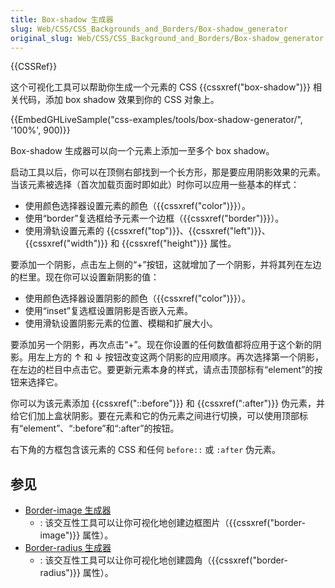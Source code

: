 ```yaml
---
title: Box-shadow 生成器
slug: Web/CSS/CSS_Backgrounds_and_Borders/Box-shadow_generator
original_slug: Web/CSS/CSS_Background_and_Borders/Box-shadow_generator
---
```


{{CSSRef}}

这个可视化工具可以帮助你生成一个元素的 CSS {{cssxref("box-shadow")}} 相关代码，添加 box shadow 效果到你的 CSS 对象上。

{{EmbedGHLiveSample("css-examples/tools/box-shadow-generator/", '100%', 900)}}

Box-shadow 生成器可以向一个元素上添加一至多个 box shadow。

启动工具以后，你可以在顶侧右部找到一个长方形，那是要应用阴影效果的元素。当该元素被选择（首次加载页面时即如此）时你可以应用一些基本的样式：

- 使用颜色选择器设置元素的颜色（{{cssxref("color")}}）。
- 使用“border”复选框给予元素一个边框（{{cssxref("border")}}）。
- 使用滑轨设置元素的 {{cssxref("top")}}、{{cssxref("left")}}、{{cssxref("width")}} 和 {{cssxref("height")}} 属性。

要添加一个阴影，点击左上侧的“+”按钮，这就增加了一个阴影，并将其列在左边的栏里。现在你可以设置新阴影的值：

- 使用颜色选择器设置阴影的颜色（{{cssxref("color")}}）。
- 使用“inset”复选框设置阴影是否嵌入元素。
- 使用滑轨设置阴影元素的位置、模糊和扩展大小。

要添加另一个阴影，再次点击“+”。现在你设置的任何数值都将应用于这个新的阴影。用左上方的 ↑ 和 ↓ 按钮改变这两个阴影的应用顺序。再次选择第一个阴影，在左边的栏目中点击它。要更新元素本身的样式，请点击顶部标有“element”的按钮来选择它。

你可以为该元素添加 {{cssxref("::before")}} 和 {{cssxref(":after")}} 伪元素，并给它们加上盒状阴影。要在元素和它的伪元素之间进行切换，可以使用顶部标有“element”、“:before”和“:after”的按钮。

右下角的方框包含该元素的 CSS 和任何 `before::` 或 `:after` 伪元素。

## 参见

- [Border-image 生成器](/zh-CN/docs/Web/CSS/CSS_Backgrounds_and_Borders/Border-image_generator)
  - : 该交互性工具可以让你可视化地创建边框图片（{{cssxref("border-image")}} 属性）。
- [Border-radius 生成器](/zh-CN/docs/Web/CSS/CSS_Backgrounds_and_Borders/Border-radius_generator)
  - : 该交互性工具可以让你可视化地创建圆角（{{cssxref("border-radius")}} 属性）。
